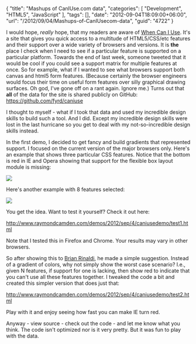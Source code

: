 {
	"title": "Mashups of CanIUse.com data",
	"categories": [
		"Development",
		"HTML5",
		"JavaScript"
	],
	"tags": [],
	"date": "2012-09-04T18:09:00+06:00",
	"url": "/2012/09/04/Mashups-of-CanIUsecom-data",
	"guid": "4722"
}

I would hope, <i>really</i> hope, that my readers are aware of <a href="http://caniuse.com/">When Can I Use</a>. It's a site that gives you quick access to a multitude of HTML5/CSS/etc features and their support over a wide variety of browsers and versions. It is <b>the</b> place I check when I need to see if a particular feature is supported on a particular platform. Towards the end of last week, someone tweeted that it would be cool if you could see a support matrix for multiple features at once. So for example, what if I wanted to see what browsers support both canvas and html5 form features. (Because certainly the browser engineers would focus their time on useful form features over silly graphical drawing surfaces. Oh god, I've gone off on a rant again. Ignore me.) Turns out that <b>all</b> of the data for the site is shared publicly on GitHub: <a href="https://github.com/fyrd/caniuse">https://github.com/fyrd/caniuse</a>

I thought to myself - what if I took that data and used my incredible design skills to build such a tool. And I did. Except my incredible design skills were lost in the last hurricane so you get to deal with my not-so-incredible design skills instead.
<!--more-->
In the first demo, I decided to get fancy and build gradients that represented support. I focused on the current version of the major browsers only. Here's an example that shows three particular CSS features. Notice that the bottom is red in IE and Opera showing that support for the flexible box layout module is missing:

<img src="http://www.raymondcamden.com/images/ScreenClip116.png" />

Here's another example with 8 features selected:

<img src="http://www.raymondcamden.com/images/ScreenClip117.png" />

You get the idea. Want to test it yourself? Check it out here:

<a href="http://www.raymondcamden.com/demos/2012/sep/4/caniusedemo/test1.html">http://www.raymondcamden.com/demos/2012/sep/4/caniusedemo/test1.html</a>

Note that I tested this in Firefox and Chrome. Your results may vary in other browsers.

So after showing this to <a href="http://www.remotesynthesis.com">Brian Rinaldi</a>, he made a simple suggestion. Instead of a gradient of colors, why not simply show the worst case scenario? I.e., given N features, if support for one is lacking, then show red to indicate that you can't use all these features together. I tweaked the code a bit and created this simpler version that does just that:

<a href="http://www.raymondcamden.com/demos/2012/sep/4/caniusedemo/test2.html">http://www.raymondcamden.com/demos/2012/sep/4/caniusedemo/test2.html</a>

Play with it and enjoy seeing how fast you can make IE turn red.

Anyway - view source - check out the code - and let me know what you think. The code isn't optimized nor is it very pretty. But it was fun to play with the data.